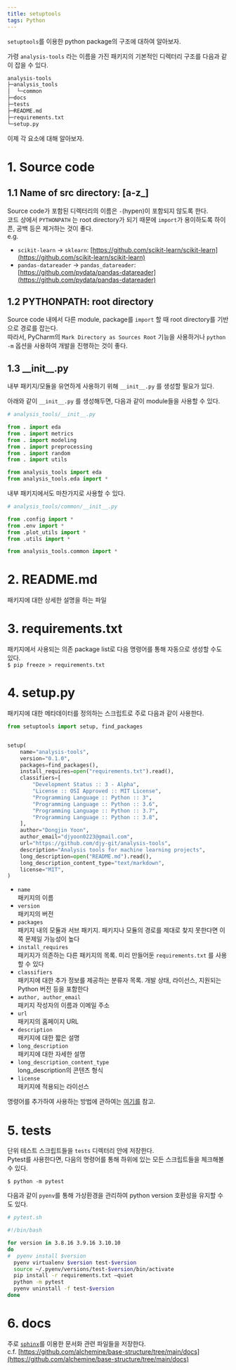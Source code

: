 ```yaml
---
title: setuptools
tags: Python
---
```


<!--more-->

`setuptools`를 이용한 python package의 구조에 대하여 알아보자.

가령 `analysis-tools` 라는 이름을 가진 패키지의 기본적인 디렉터리 구조를 다음과 같이 잡을 수 있다.

```bash
analysis-tools
├─analysis_tools
│  └─common
├─docs
├─tests
├─README.md
├─requirements.txt
└─setup.py
```

이제 각 요소에 대해 알아보자.


# 1. Source code
## 1.1 Name of src directory: [a-z_]
Source code가 포함된 디렉터리의 이름은 `-`(hypen)이 포함되지 않도록 한다. \
코드 상에서 `PYTHONPATH` 는 root directory가 되기 때문에 `import`가 용이하도록 하이픈, 공백 등은 제거하는 것이 좋다. \
e.g.
- `scikit-learn` → `sklearn`: [https://github.com/scikit-learn/scikit-learn](https://github.com/scikit-learn/scikit-learn)
- `pandas-datareader` → `pandas_datareader`: [https://github.com/pydata/pandas-datareader](https://github.com/pydata/pandas-datareader)

## 1.2 PYTHONPATH: root directory
Source code 내에서 다른 module, package를 `import` 할 때 root directory를 기반으로 경로를 잡는다. \
따라서, PyCharm의 `Mark Directory as Sources Root` 기능을 사용하거나 `python -m` 옵션을 사용하여 개발을 진행하는 것이 좋다.

## 1.3 \_\_init\_\_.py
내부 패키지/모듈을 유연하게 사용하기 위해 `__init__.py` 를 생성할 필요가 있다.

아래와 같이 `__init__.py` 를 생성해두면, 다음과 같이 module들을 사용할 수 있다.

```python
# analysis_tools/__init__.py

from . import eda
from . import metrics
from . import modeling
from . import preprocessing
from . import random
from . import utils
```

```python
from analysis_tools import eda
from analysis_tools.eda import *
```

내부 패키지에서도 마찬가지로 사용할 수 있다.

```python
# analysis_tools/common/__init__.py

from .config import *
from .env import *
from .plot_utils import *
from .utils import *
```

```python
from analysis_tools.common import *
```


# 2. README.md
패키지에 대한 상세한 설명을 하는 파일


# 3. requirements.txt
패키지에서 사용되는 의존 package list로 다음 명령어를 통해 자동으로 생성할 수도 있다. \
`$ pip freeze > requirements.txt`


# 4. setup.py
패키지에 대한 메타데이터를 정의하는 스크립트로 주로 다음과 같이 사용한다.

```python
from setuptools import setup, find_packages


setup(
    name="analysis-tools",
    version="0.1.0",
    packages=find_packages(),
    install_requires=open("requirements.txt").read(),
    classifiers=[
        "Development Status :: 3 - Alpha",
        "License :: OSI Approved :: MIT License",
        "Programming Language :: Python :: 3",
        "Programming Language :: Python :: 3.6",
        "Programming Language :: Python :: 3.7",
        "Programming Language :: Python :: 3.8",
    ],
    author="Dongjin Yoon",
    author_email="djyoon0223@gmail.com",
    url="https://github.com/djy-git/analysis-tools",
    description="Analysis tools for machine learning projects",
    long_description=open("README.md").read(),
    long_description_content_type="text/markdown",
    license="MIT",
)
```

- `name`\
패키지의 이름
- `version`\
패키지의 버전
- `packages`\
패키지 내의 모듈과 서브 패키지. 패키지나 모듈의 경로를 제대로 찾지 못한다면 이쪽 문제일 가능성이 높다
- `install_requires`\
패키지가 의존하는 다른 패키지의 목록. 미리 만들어둔 `requirements.txt` 를 사용할 수 있다
- `classifiers`\
패키지에 대한 추가 정보를 제공하는 분류자 목록. 개발 상태, 라이선스, 지원되는 Python 버전 등을 포함한다
- `author, author_email`\
패키지 작성자의 이름과 이메일 주소
- `url`\
패키지의 홈페이지 URL
- `description`\
패키지에 대한 짧은 설명
- `long_description`\
패키지에 대한 자세한 설명
- `long_description_content_type`\
long_description의 콘텐츠 형식
- `license`\
패키지에 적용되는 라이선스

명령어를 추가하여 사용하는 방법에 관하여는 [여기를](https://alchemine.github.io/2020/12/09/setuptools_cmd.html) 참고.


# 5. tests
단위 테스트 스크립트들을 `tests` 디렉터리 안에 저장한다. \
Pytest를 사용한다면, 다음의 명령어를 통해 하위에 있는 모든 스크립트들을 체크해볼 수 있다.

`$ python -m pytest`


다음과 같이 `pyenv`를 통해 가상환경을 관리하여 python version 호환성을 유지할 수도 있다.

```bash
# pytest.sh

#!/bin/bash

for version in 3.8.16 3.9.16 3.10.10
do
#  pyenv install $version
  pyenv virtualenv $version test-$version
  source ~/.pyenv/versions/test-$version/bin/activate
  pip install -r requirements.txt —quiet
  python -m pytest
  pyenv uninstall -f test-$version
done
```


# 6. docs
주로 [`sphinx`](https://www.sphinx-doc.org/en/master/)를 이용한 문서화 관련 파일들을 저장한다. \
c.f. [https://github.com/alchemine/base-structure/tree/main/docs](https://github.com/alchemine/base-structure/tree/main/docs)
